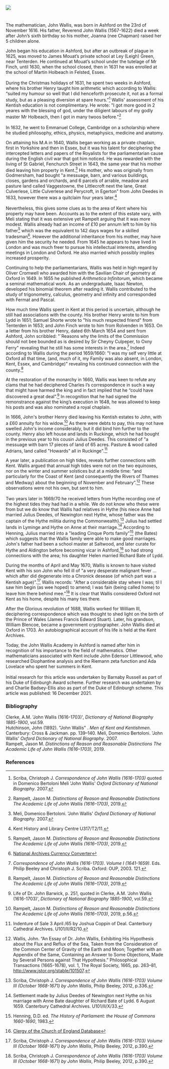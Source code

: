 <a href="https://dev.visual-essays.app"><img src="https://dev-visual-essays.netlify.app/images/ve-button.png"></a>

<param ve-config title="John Wallis (1616-1703)" author="Michelle Crowther" layout="vtl" banner="/images/banners/17c.jpg"> 

<param ve-entity eid="Q725261" aliases="Ashford">
<param ve-entity eid="Q632173" aliases="Godmersham">
<param ve-entity eid="Q614560" aliases="Tenterden">
<param ve-entity eid="Q967166" aliases="Hythe">
<param ve-entity eid="Q2313624" aliases="Rolvenden">
<param ve-entity eid="Q4406028" aliases="Ruckinge">
<param ve-entity eid="Q921173" aliases="Aldington">
<param ve-entity eid="Q1639689" aliases="Lydd">
<param ve-entity eid="Q2621103" aliases="Saltwood">
<param ve-entity eid="Q951928" aliases="Egerton">



#

The mathematician, John Wallis, was born in Ashford on the 23rd of November 1616. His father, Reverend John Wallis (1567-1622) died a week after John’s sixth birthday so his mother, Joanna (nee Chapman) raised her 5 children alone.
<param ve-image url="https://upload.wikimedia.org/wikipedia/commons/f/f5/St_Mary%27s_Church_Ashford_Kent_04.JPG" label="St Mary's Church, Ashford" attribution="Ad Meskens via Wikimedia Commons" license="CC BY-SA 4.0">

John began his education in Ashford, but after an outbreak of plague in 1625, was moved to James Mouat’s private school at Ley (Leigh) Green, near Tenterden.  He continued at Mouat’s school under the tutelage of Mr Finch, until 1630, when the school closed, then in 1631 he was enrolled at the school of Martin Holbeach in Felsted, Essex. 
<br><br>
During the Christmas holidays of 1631, he spent two weeks in Ashford, where his brother Henry taught him arithmetic which according to Wallis: “suited my humour so well that I did henceforth prosecute it, not as a formal study, but as a pleasing diversion at spare hours.”[^ref1] Wallis' assessment of his Kentish education is not complimentary.  He wrote: "I got more good in 2 yeares with the blessing of god, under the diligient labours of my godly master Mr Holbeach, then I got in many twoos before."[^ref2] 
<br><br>
In 1632, he went to Emmanuel College, Cambridge on a scholarship where he studied philosophy, ethics, physics, metaphysics, medicine and anatomy. 
<param ve-image url="https://upload.wikimedia.org/wikipedia/commons/b/b5/Tenterden%2C_St_Mildred%27s_Church_Tower_-_geograph.org.uk_-_1935089.jpg" label="Tenterden, St Mildred's Church Tower" attribution="Chris Cursley" license="CC BY-SA 2.0">

On attaining his M.A in 1640, Wallis began working as a private chaplain, first in Yorkshire and then in Essex, but it was his talent for deciphering the intercepted letters and papers of the Royalists for the parliamentarian cause during the English civil war that got him noticed. He was rewarded with the living of St Gabriel, Fenchurch Street in 1643, the same year that his mother died leaving him property in Kent.[^ref3] His mother, who was originally from Godmersham, had bought "a messuage, barn, and various buildings, closes, gardens and orchards, and 6 parcels of arrable, meadow and pasture land called Vaggestowne, the Littlecroft next the lane, Great Culverlese, Little Culverlese and Perycroft, in Egerton" from John Deedes in 1633, however there was a quitclaim four years later.[^ref4] 
<br><br>
Nevertheless, this gives some clues as to the area of Kent where his property may have been. Accounts as to the extent of this estate vary, with Meli stating that it was extensive yet Rampelt arguing that it was more modest. Wallis already had an income of £10 per annum left to him by his father[^ref5] which was the equivalent to 142 days wages for a skilled tradesman[^ref6]. However the additional inheritance from his mother, may have given him the security he needed. From 1645 he appears to have lived in London and was much freer to pursue his intellectual interests, attending meetings in London and Oxford. He also married which possibly implies increased prosperity.
<param ve-image url="https://upload.wikimedia.org/wikipedia/commons/e/ea/Stonebridge_Green_Oast%2C_Stonebridge_Green_Road%2C_Egerton%2C_Kent_-_geograph.org.uk_-_2252848.jpg" label="Stonebridge Green Oast, Egerton" attribution="Oast House Archive" license="CC BY-SA 2.0">

Continuing to help the parliamentarians, Wallis was held in high regard by Oliver Cromwell who awarded him with the Savilian Chair of geometry at Oxford in 1649.  In 1655 he published _Arithmetica Infinitorum_, which became a seminal mathematical work. As an undergraduate, Isaac Newton, developed his binomial theorem after reading it. Wallis contributed to the study of trigonometry, calculus, geometry and infinity and corresponded with Fermat and Pascal. 
<param ve-image url="https://upload.wikimedia.org/wikipedia/commons/3/39/GodfreyKneller-IsaacNewton-1689.jpg" label="Isaac Newton, 1689" attribution="After Godfrey Kneller, Public domain, via Wikimedia Commons">

How much time Wallis spent in Kent at this period is uncertain, although he still had associations with the county.  His brother Henry wrote to him from Lydd in 1651; Samuel Shorte wrote to "his much respected friend" from Tenterden in 1653; and John Finch wrote to him from Rolvenden in 1653.  On a letter from his brother Henry, dated 6th March 1654 and sent from Ashford, John scribbled: "`Reasons why the limits of the Commission should not bee bounded as is desired by Sir Cheyny Culpeper, to Oxny Ferry" revealing that he still has some interests in the area.[^ref7] Indeed according to Wallis during the period 1659/1660: "I was my self very little at Oxford all that time, (and, much of it, my Family was also absent, in London, Kent, Essex, and Cambridge)" revealing his continued connection with the county.[^ref8] 
<param ve-image url="https://upload.wikimedia.org/wikipedia/commons/2/24/Oliver_Cromwell_by_Samuel_Cooper.jpg" label="Oliver Cromwell" attribution="After Samuel Cooper, Public domain, via Wikimedia Commons">

At the restoration of the monarchy in 1660, Wallis was keen to refute any clams that he had deciphered Charles I’s correspondence in such a way that might have harmed the king and in fact implied that he “could have discovered a great deal”.[^ref9] In recognition that he had signed the remonstrance against the king’s execution in 1648, he was allowed to keep his posts and was also nominated a royal chaplain. 
<param ve-image url="https://upload.wikimedia.org/wikipedia/commons/8/89/John_Wallis_by_Sir_Godfrey_Kneller%2C_Bt.jpg" label="John Wallis by Sir Godfrey Kneller, Bt" attribution="After Godfrey Kneller, Public domain, via Wikimedia Commons">

In 1666, John's brother Henry died leaving his Kentish estates to John, with a £60 annuity for his widow.[^ref10] As there were debts to pay, this may not have swelled John's income considerably, but it did bind him further to the county. Henry also left house and lands in Ruckinge, which he had bought in the previous year to his cousin Julius Deedes. This consisted of "a messuage with barn 17 pieces of land of 65 acres. Pasture & wood called Adrians, land called "Howards" all in Ruckinge".[^ref11] 
<param ve-image url="https://upload.wikimedia.org/wikipedia/commons/e/e2/View_north_towards_Ruckinge_-_geograph.org.uk_-_2150798.jpg" label="View north towards Ruckinge" attribution="David Anstiss, via Wikimedia Commons" license="CC BY-SA 2.0">

A year later, a publication on high tides, reveals further connections with Kent. Wallis argued that annual high tides were not on the two equinoxes, nor on the winter and summer solstices but at a middle time: “and particularly for the Coast of Kent (and consequently the Rivers of Thames and Medway) about the beginning of November and February”.[^ref12] These observations were not his own, but sent to him. 
<br><br>
Two years later in 1669/70 he received letters from Hythe recording one of the highest tides they had had in a while. We do not know who these were from but we do know that Wallis had relatives in Hythe (his niece Anne had married Julius Deedes, of Newington next Hythe, whose father was the captain of the Hythe militia during the Commonwealth).[^ref13] Julius had settled lands in Lyminge and Hythe on Anne at their marriage.[^ref14] According to Henning, Julius married into a "leading Cinque Ports family"[^ref15] (the Bates) which suggests that the Wallis family were able to make good marriages. John's father had been a school master at Saltwood, and later curate for Hythe and Aldington before becoming vicar in Ashford,[^ref16] so had strong connections with the area; his daughter Helen married Richard Bate of Lydd. 
<param ve-image url="https://upload.wikimedia.org/wikipedia/commons/e/ef/Tidal_mud%2C_River_Medway_-_geograph.org.uk_-_2139864.jpg" label="Tidal mud, River Medway" attribution="N Chadwick, via Wikimedia Commons" license="CC BY-SA 2.0">

During the months of April and May 1670, Wallis is known to have visited Kent  with his son John who fell ill of "a very desperate malignant fever ... which after did degenerate into a Chronick desease (of which part was a Kentish ague)".[^ref17] Wallis records: "After a considerable stay where I was; til I saw him begin (as wee hoped) to amend; I was fain (being called home) to leave him there behind mee."[^ref18] It is clear that Wallis considered Oxford not Kent as his home, despite his many ties there.
<param ve-image url="https://upload.wikimedia.org/wikipedia/commons/4/40/Ogilby_Kent.jpg" label="New Map of Kent actually surveyed and deleniated by His Majesties Cosmographer, John Ogilby Esq, 1672" attribution="John Ogilby, Public domain, via Wikimedia Commons">
      
After the Glorious revolution of 1688, Wallis worked for William III, deciphering correspondence which was thought to shed light on the birth of the Prince of Wales (James Francis Edward Stuart). Later, his grandson, William Blencoe, became a government cryptographer. John Wallis died at Oxford in 1703. An autobiographical account of his life is held at the Kent Archives. 
<param ve-image url="https://upload.wikimedia.org/wikipedia/commons/0/0d/Portrait_of_William_III_%284672159%29.jpg" label="William III" attribution="William Holl, Public domain, via Wikimedia Commons">

Today, the John Wallis Academy in Ashford is named after him in recognition of his importance to the field of mathematics. Other mathematicians associated with Kent include John Edensor Littlewood, who researched Diophantine analysis and the Riemann zeta function and Ada Lovelace who spent her summers in Kent. 
<br><br>
Initial research for this article was undertaken by Barnaby Russell as part of his Duke of Edinburgh Award scheme. Further research was undertaken by  and Charlie Badsey-Ellis also as part of the Duke of Edinburgh scheme. This article was published: 16 December 2021.
<param ve-image url="https://upload.wikimedia.org/wikipedia/commons/9/9d/Christchurch_School%2C_Ashford_-_geograph.org.uk_-_1726560.jpg" label="Christchurch School (Now the John Wallis Academy), Ashford Kent" attribution="David Anstiss / Christchurch School, Ashford" license="CC BY-SA 2.0">

### Bibliography

Clerke, A.M. 'John Wallis (1616-1703)', _Dictionary of National Biography 1885-1900_, vol.59.   
Hutchinson, John (1892). "John Wallis" . _Men of Kent and Kentishmen_. Canterbury: Cross & Jackman. pp. 139–140.
Meli, Domenico Bertoloni. 'John Wallis' _Oxford Dictionary of National Biography_. 2007.   
Rampelt, Jason M. _Distinctions of Reason and Reasonable Distinctions The Academic Life of John Wallis (1616–1703)_, 2019.  

### References

[^ref1]: Scriba, Christoph J. _Correspondence of John Wallis (1616-1703)_  quoted in Domenico Bertoloni Meli 'John Wallis' _Oxford Dictionary of National Biography_. 2007.   
[^ref2]: Rampelt, Jason M. _Distinctions of Reason and Reasonable Distinctions The Academic Life of John Wallis (1616–1703)_, 2019.    
[^ref3]: Meli, Domenico Bertoloni. 'John Wallis' _Oxford Dictionary of National Biography_. 2007.   
[^ref4]: Kent History and Library Centre U317/T2/11.   
[^ref5]: Rampelt, Jason M. _Distinctions of Reason and Reasonable Distinctions The Academic Life of John Wallis (1616–1703)_, 2019.    
[^ref6]: [National Archives Currency Converter](https://www.nationalarchives.gov.uk/currency-converter)   
[^ref7]: _Correspondence of John Wallis (1616-1703). Volume I (1641-1659)_. Eds. Philip Beeley and Christoph J. Scriba. Oxford: OUP, 2003. 121.
[^ref8]: Rampelt, Jason M. _Distinctions of Reason and Reasonable Distinctions The Academic Life of John Wallis (1616–1703)_, 2019. 
[^ref9]: Life of Dr. John Barwick, p. 251, quoted in Clerke, A.M. 'John Wallis (1616-1703)', _Dictionary of National Biography 1885-1900_, vol.59. 
[^ref10]: Rampelt, Jason M. _Distinctions of Reason and Reasonable Distinctions The Academic Life of John Wallis (1616–1703)_, 2019, p.56.
[^ref11]: Indenture of Sale 3 April /65 by Joshua Coppin of Deal. Canterbury Cathedral Archives. U101/II/R2/10.
[^ref12]: Wallis, John. “An Essay of Dr. John Wallis, Exhibiting His Hypothesis about the Flux and Reflux of the Sea, Taken from the Consideration of the Common Center of Gravity of the Earth and Moon; Together with an Appendix of the Same, Containing an Answer to Some Objections, Made by Severall Persons against That Hypothesis.” Philosophical Transactions (1665-1678), vol. 1, The Royal Society, 1665, pp. 263–81, http://www.jstor.org/stable/101507.   
[^ref13]: Scriba, Christoph J. _Correspondence of John Wallis (1616-1703) Volume III (October 1668-1671) by John Wallis_, Philip Beeley, 2012, p.336.
[^ref14]: Settlement made by Julius Deedes of Newington next Hythe on his marriage with Anne Bate daughter of Richard Bate of Lydd. 6 August 1659. Canterbury Cathedral Archives. U101/II/X/33.
[^ref15]: Henning, D.D. ed. _The History of Parliament: the House of Commons 1660-1690_, 1983.
[^ref16]: [Clergy of the Church of England Database](https://theclergydatabase.org.uk/)
[^ref17]: Scriba, Christoph J. _Correspondence of John Wallis (1616-1703) Volume III (October 1668-1671) by John Wallis_, Philip Beeley, 2012, p.390.
[^ref18]: Scriba, Christoph J. _Correspondence of John Wallis (1616-1703) Volume III (October 1668-1671) by John Wallis_, Philip Beeley, 2012, p.390.
